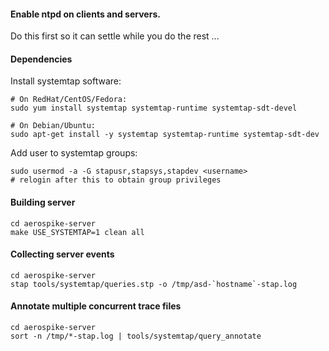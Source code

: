 
#### Enable ntpd on clients and servers.

Do this first so it can settle while you do the rest ...


#### Dependencies

Install systemtap software:

    # On RedHat/CentOS/Fedora:
    sudo yum install systemtap systemtap-runtime systemtap-sdt-devel

    # On Debian/Ubuntu:
    sudo apt-get install -y systemtap systemtap-runtime systemtap-sdt-dev


Add user to systemtap groups:

    sudo usermod -a -G stapusr,stapsys,stapdev <username>
    # relogin after this to obtain group privileges


#### Building server

    cd aerospike-server
    make USE_SYSTEMTAP=1 clean all


#### Collecting server events

    cd aerospike-server
    stap tools/systemtap/queries.stp -o /tmp/asd-`hostname`-stap.log


#### Annotate multiple concurrent trace files

    cd aerospike-server
    sort -n /tmp/*-stap.log | tools/systemtap/query_annotate 

